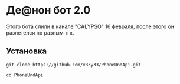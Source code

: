 # Де@нон бот 2.0

Этого бота слили в канале "CALYPSO" 16 февраля, после этого он разлетелся по разным тгк.

## Установка

```
git clone https://github.com/x33y33/PhoneUndApi.git
```
```
cd PhoneUndApi
```
